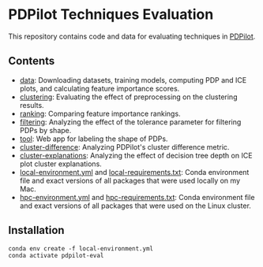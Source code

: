 # PDPilot Techniques Evaluation

This repository contains code and data for evaluating techniques in [PDPilot](https://github.com/DanielKerrigan/PDPilot).

## Contents

- [data](data): Downloading datasets, training models, computing PDP and ICE plots, and calculating feature importance scores.
- [clustering](clustering): Evaluating the effect of preprocessing on the clustering results.
- [ranking](ranking): Comparing feature importance rankings.
- [filtering](filtering): Analyzing the effect of the tolerance parameter for filtering PDPs by shape.
- [tool](tool): Web app for labeling the shape of PDPs.
- [cluster-difference](cluster-difference): Analyzing PDPilot's cluster difference metric.
- [cluster-explanations](cluster-explanations): Analyzing the effect of decision tree depth on ICE plot cluster explanations.
- [local-environment.yml](local-environment.yml) and [local-requirements.txt](local-requirements.txt): Conda environment file and exact versions of all packages that were used locally on my Mac.
- [hpc-environment.yml](hpc-environment.yml) and [hpc-requirements.txt](hpc-requirements.txt): Conda environment file and exact versions of all packages that were used on the Linux cluster.

## Installation

```
conda env create -f local-environment.yml
conda activate pdpilot-eval
```
